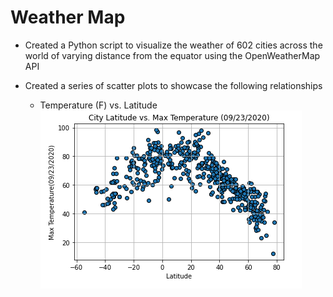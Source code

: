 # Weather Map

-  Created a Python script to visualize the weather of 602 cities across the world of varying distance from the equator using the OpenWeatherMap API

-  Created a series of scatter plots to showcase the following relationships

    - Temperature (F) vs. Latitude
      ![Latitude vs. Temperature Plot](Images/Temp_vs_Lat.PNG)